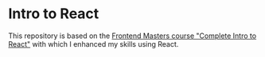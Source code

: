 # Intro to React
This repository is based on the [Frontend Masters course "Complete Intro to React"](https://frontendmasters.com/courses/complete-react-v9/) with which I enhanced my skills using React.
